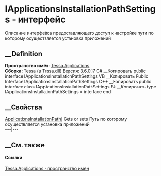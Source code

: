 # IApplicationsInstallationPathSettings - интерфейс
Описание интерфейса предоставляющего доступ к настройке пути по которому
осуществляется установка приложений
## __Definition
 **Пространство имён:** [Tessa.Applications](N_Tessa_Applications.htm)  
 **Сборка:** Tessa (в Tessa.dll) Версия: 3.6.0.17
C# __Копировать
     public interface IApplicationsInstallationPathSettings
VB __Копировать
     Public Interface IApplicationsInstallationPathSettings
C++ __Копировать
     public interface class IApplicationsInstallationPathSettings
F# __Копировать
     type IApplicationsInstallationPathSettings = interface end
##  __Свойства
[ApplicationsInstallationPath](P_Tessa_Applications_IApplicationsInstallationPathSettings_ApplicationsInstallationPath.htm)|
Gets or sets Путь по которому осуществляется установка приложений  
---|---  
## __См. также
#### Ссылки
[Tessa.Applications - пространство имён](N_Tessa_Applications.htm)
